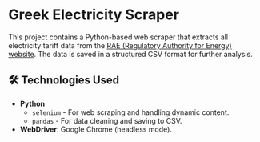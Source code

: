# Greek Electricity Scraper

This project contains a Python-based web scraper that extracts all electricity tariff data from the [RAE (Regulatory Authority for Energy) website](https://invoices.rae.gr/). The data is saved in a structured CSV format for further analysis.

## 🛠️ Technologies Used

- **Python**
  - `selenium` - For web scraping and handling dynamic content.
  - `pandas` - For data cleaning and saving to CSV.
- **WebDriver**: Google Chrome (headless mode).

